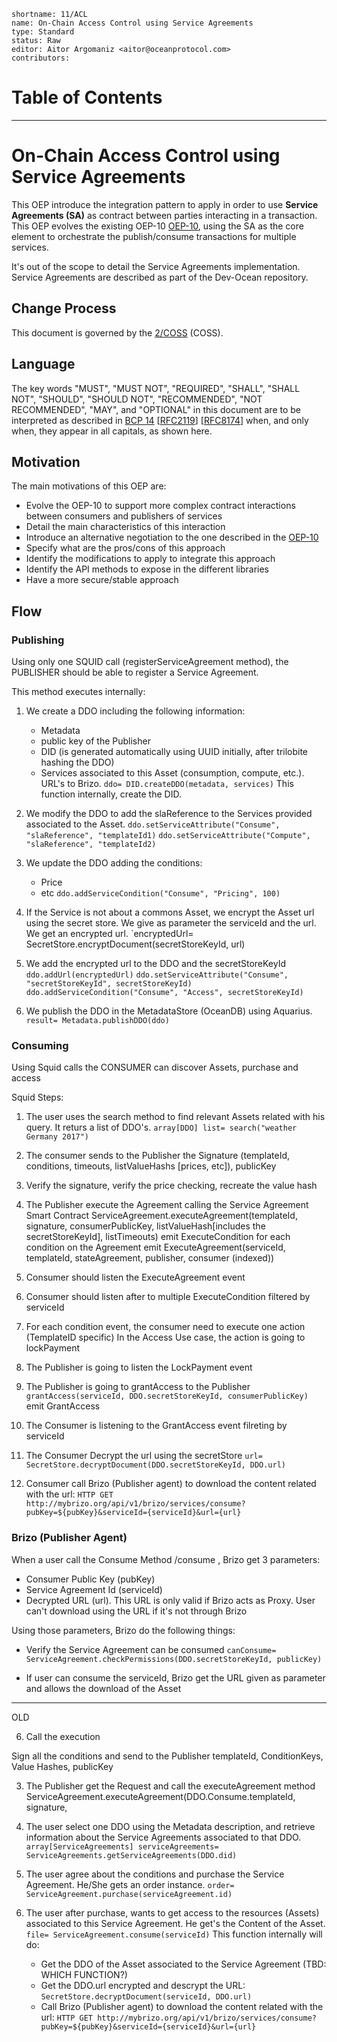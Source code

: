```
shortname: 11/ACL
name: On-Chain Access Control using Service Agreements
type: Standard
status: Raw
editor: Aitor Argomaniz <aitor@oceanprotocol.com>
contributors:
```

Table of Contents
=================




---


# On-Chain Access Control using Service Agreements

This OEP introduce the integration pattern to apply in order to use **Service Agreements (SA)** as contract between parties interacting in a transaction.
This OEP evolves the existing OEP-10 [OEP-10](../10/README.md), using the SA as the core element to orchestrate the publish/consume transactions for multiple services.

It's out of the scope to detail the Service Agreements implementation. Service Agreements are described as part of the Dev-Ocean repository.

## Change Process

This document is governed by the [2/COSS](../2/README.md) (COSS).


## Language

The key words "MUST", "MUST NOT", "REQUIRED", "SHALL", "SHALL NOT", "SHOULD", "SHOULD NOT", "RECOMMENDED", "NOT RECOMMENDED", "MAY", and "OPTIONAL" in this document are to be interpreted as described in [BCP 14](https://tools.ietf.org/html/bcp14) \[[RFC2119](https://tools.ietf.org/html/rfc2119)\] \[[RFC8174](https://tools.ietf.org/html/rfc8174)\] when, and only when, they appear in all capitals, as shown here.


## Motivation

The main motivations of this OEP are:

* Evolve the OEP-10 to support more complex contract interactions between consumers and publishers of services
* Detail the main characteristics of this interaction
* Introduce an alternative negotiation to the one described in the [OEP-10](../10/README.md)
* Specify what are the pros/cons of this approach
* Identify the modifications to apply to integrate this approach
* Identify the API methods to expose in the different libraries
* Have a more secure/stable approach


## Flow

### Publishing

Using only one SQUID call (registerServiceAgreement method), the PUBLISHER should be able to register a Service Agreement.

This method executes internally:

1. We create a DDO including the following information:
   - Metadata
   - public key of the Publisher
   - DID (is generated automatically using UUID initially, after trilobite hashing the DDO)
   - Services associated to this Asset (consumption, compute, etc.). URL's to Brizo.
  `ddo= DID.createDDO(metadata, services)`
  This function internally, create the DID.

2. We modify the DDO to add the slaReference to the Services provided associated to the Asset.
  `ddo.setServiceAttribute("Consume", "slaReference", "templateId1)`
  `ddo.setServiceAttribute("Compute", "slaReference", "templateId2)`

3. We update the DDO adding the conditions:
   - Price
   - etc
   `ddo.addServiceCondition("Consume", "Pricing", 100)`


4. If the Service is not about a commons Asset, we encrypt the Asset url using the secret store. We give as parameter the serviceId and the url. We get an encrypted url.
   `encryptedUrl= SecretStore.encryptDocument(secretStoreKeyId, url)

5. We add the encrypted url to the DDO and the secretStoreKeyId
   `ddo.addUrl(encryptedUrl)`
   `ddo.setServiceAttribute("Consume", "secretStoreKeyId", secretStoreKeyId)`
   `ddo.addServiceCondition("Consume", "Access", secretStoreKeyId)`


6. We publish the DDO in the MetadataStore (OceanDB) using Aquarius.
   `result= Metadata.publishDDO(ddo)`



### Consuming

Using Squid calls the CONSUMER can discover Assets, purchase and access

Squid Steps:

1. The user uses the search method to find relevant Assets related with his query. It returs a list of DDO's.
   `array[DDO] list= search("weather Germany 2017")`

2. The consumer sends to the Publisher the Signature (templateId, conditions, timeouts, listValueHashs [prices, etc]), publicKey

3. Verify the signature, verify the price checking, recreate the value hash

4. The Publisher execute the Agreement calling the Service Agreement Smart Contract
   ServiceAgreement.executeAgreement(templateId, signature, consumerPublicKey, listValueHash[includes the secretStoreKeyId], listTimeouts)
   emit ExecuteCondition for each condition on the Agreement
   emit ExecuteAgreement(serviceId, templateId, stateAgreement, publisher, consumer (indexed))

5. Consumer should listen the ExecuteAgreement event

6. Consumer should listen after to multiple ExecuteCondition filtered by serviceId

7. For each condition event, the consumer need to execute one action (TemplateID specific)
   In the Access Use case, the action is going to lockPayment

8. The Publisher is going to listen the LockPayment event

9. The Publisher is going to grantAccess to the Publisher
   `grantAccess(serviceId, DDO.secretStoreKeyId, consumerPublicKey)`
   emit GrantAccess

8. The Consumer is listening to the GrantAccess event filreting by serviceId

9. The Consumer Decrypt the url using the secretStore
   `url= SecretStore.decryptDocument(DDO.secretStoreKeyId, DDO.url)`

10. Consumer call Brizo (Publisher agent) to download the content related with the url:
   `HTTP GET http://mybrizo.org/api/v1/brizo/services/consume?pubKey=${pubKey}&serviceId={serviceId}&url={url}`



### Brizo (Publisher Agent)

When a user call the Consume Method /consume , Brizo get 3 parameters:

* Consumer Public Key (pubKey)
* Service Agreement Id (serviceId)
* Decrypted URL (url). This URL is only valid if Brizo acts as Proxy. User can't download using the URL if it's not through Brizo

Using those parameters, Brizo do the following things:

* Verify the Service Agreement can be consumed
  `canConsume= ServiceAgreement.checkPermissions(DDO.secretStoreKeyId, publicKey)`

* If user can consume the serviceId, Brizo get the URL given as parameter and allows the download of the Asset




---
OLD


6. Call the execution

Sign all the conditions and send to the Publisher templateId, ConditionKeys, Value Hashes, publicKey

3. The Publisher get the Request and call the executeAgreement method
   ServiceAgreement.executeAgreement(DDO.Consume.templateId, signature,

2. The user select one DDO using the Metadata description, and retrieve information about the Service Agreements associated to that DDO.
   `array[ServiceAgreements] serviceAgreements= ServiceAgreements.getServiceAgreements(DDO.did)`

3. The user agree about the conditions and purchase the Service Agreement. He/She gets an order instance.
   `order= ServiceAgreement.purchase(serviceAgreement.id)`

4. The user after purchase, wants to get access to the resources (Assets) associated to this Service Agreement. He get's the Content of the Asset.
   `file= ServiceAgreement.consume(serviceId)`
   This function internally will do:
   - Get the DDO of the Asset associated to the Service Agreement (TBD: WHICH FUNCTION?)
   - Get the DDO.url encrypted and descrypt the URL: `SecretStore.decryptDocument(serviceId, DDO.url)`
   - Call Brizo (Publisher agent) to download the content related with the url: `HTTP GET http://mybrizo.org/api/v1/brizo/services/consume?pubKey=${pubKey}&serviceId={serviceId}&url={url}`

